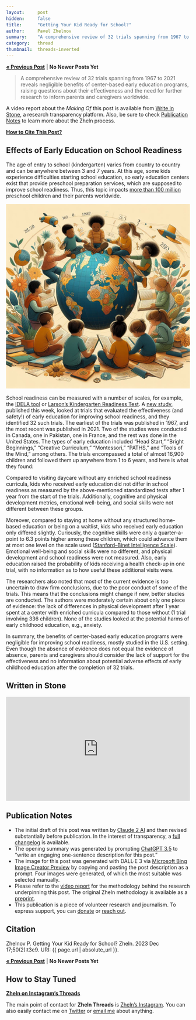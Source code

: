 ```yaml
---
layout:     post
hidden:     false
title:      "Getting Your Kid Ready for School?"
author:     Pavel Zhelnov
summary:    "A comprehensive review of 32 trials spanning from 1967 to 2021 reveals negligible benefits of center-based early education programs, raising questions about their effectiveness and the need for further research to inform parents and caregivers worldwide."
category:   thread
thumbnail:  threads-inverted
---
```


**[« Previous Post](https://zheln.com/thread/2023/12/17/1/)** | **No Newer Posts Yet**

> A comprehensive review of 32 trials spanning from 1967 to 2021 reveals negligible benefits of center-based early education programs, raising questions about their effectiveness and the need for further research to inform parents and caregivers worldwide.

A video report about the _Making Of_ this post is available from [Write in Stone](#written-in-stone), a research transparency platform. Also, be sure to check [Publication Notes](#publication-notes) to learn more about the Zheln process.

**[How to Cite This Post?](#publication-notes)**

## Effects of Early Education on School Readiness

The age of entry to school (kindergarten) varies from country to country and can be anywhere between 3 and 7 years. At this age, some kids experience difficulties starting school education, so early education centers exist that provide preschool preparation services, which are supposed to improve school readiness. Thus, this topic impacts [more than 100 million](https://www.worldbank.org/en/topic/earlychildhooddevelopment) preschool children and their parents worldwide.

![Exploring the Impact of Early Education on School Readiness](/images/2023-12-17-2.jpg)

School readiness can be measured with a number of scales, for example, the [IDELA tool](https://idela-network.org/the-idela-tool/) or [Larson’s Kindergarten Readiness Test](https://www.google.com/search?q=%22Kindergarten+Readiness+Test%22+Larson). A [new study][mccartan_centre-based_2023], published this week, looked at trials that evaluated the effectiveness (and safety!) of early education for improving school readiness, and they identified 32 such trials. The earliest of the trials was published in 1967, and the most recent was published in 2021. Two of the studies were conducted in Canada, one in Pakistan, one in France, and the rest was done in the United States. The types of early education included “Head Start,” “Bright Beginnings,” “Creative Curriculum,” “Montessori,” “PATHS,” and “Tools of the Mind,” among others. The trials encompassed a total of almost 16,900 children and followed them up anywhere from 1 to 6 years, and here is what they found:

Compared to visiting daycare without any enriched school readiness curricula, kids who received early education did not differ in school readiness as measured by the above-mentioned standardized tests after 1 year from the start of the trials. Additionally, cognitive and physical development metrics, emotional well-being, and social skills were not different between these groups.

Moreover, compared to staying at home without any structured home-based education or being on a waitlist, kids who received early education only differed slightly. Curiously, the cognitive skills were only a quarter-a-point to 6.3 points higher among these children, which could advance them at most one level on the scale used ([Stanford–Binet Intelligence Scale](https://en.wikipedia.org/wiki/Stanford%E2%80%93Binet_Intelligence_Scales)). Emotional well-being and social skills were no different, and physical development and school readiness were not measured. Also, early education raised the probability of kids receiving a health check-up in one trial, with no information as to how useful these additional visits were.

The researchers also noted that most of the current evidence is too uncertain to draw firm conclusions, due to the poor conduct of some of the trials. This means that the conclusions might change if new, better studies are conducted. The authors were moderately certain about only one piece of evidence: the lack of differences in physical development after 1 year spent at a center with enriched curricula compared to those without (1 trial involving 336 children). None of the studies looked at the potential harms of early childhood education, e.g., anxiety.

In summary, the benefits of center-based early education programs were negligible for improving school readiness, mostly studied in the U.S. setting. Even though the absence of evidence does not equal the evidence of absence, parents and caregivers should consider the lack of support for the effectiveness and no information about potential adverse effects of early childhood education after the completion of 32 trials.

## Written in Stone

<div style='position: relative; padding-bottom: 56.25%; width: 100%; display: flex; flex-direction: row; justify-content: center; align-items: center;'><iframe style='top: 0; width: 100%; height: 100% !important; position: absolute' allowtransparency='true' sandbox='allow-same-origin allow-popups allow-top-navigation allow-orientation-lock allow-scripts allow-forms' src='https://www.writeinstone.com/widget/published-58450f68-aa70-4124-a15c-5c20b91a6d1c?lightmode=false?primary=000000?secondary=5a4e70' frameborder='0' scrolling='no' allow='accelerometer; autoplay; encrypted-media; gyroscope; picture-in-picture' allowfullscreen></iframe></div>

## Publication Notes

- The initial draft of this post was written by [Claude 2 AI](https://claude.ai/) and then revised substantially before publication. In the interest of transparency, a [full changelog](https://github.com/drzhelnov/zheln.github.io/commits/master/_posts/thread/2023-12-17-1.md) is available.
- The opening summary was generated by prompting [ChatGPT 3.5](https://chat.openai.com/) to “write an engaging one-sentence description for this post.”
- The image for this post was generated with DALL·E&nbsp;3 via [Microsoft Bing Image Creator Preview](http://www.bing.com/images/create) by copying and pasting the post description as a prompt. Four images were generated, of which the most suitable was selected manually.
- Please refer to the [video report](#written-in-stone) for the methodology behind the research underpinning this post. The original Zheln methodology is available as a [preprint](https://doi.org/10.31222/osf.io/y2nrb).
- This publication is a piece of volunteer research and journalism. To express support, you can [donate](https://github.com/sponsors/drzhelnov) or [reach out](#how-to-stay-tuned).

## Citation

Zhelnov P. Getting Your Kid Ready for School? Zheln. 2023 Dec 17;50(2):t3e9. URI: {{ page.url | absolute_url }}.

**[« Previous Post](https://zheln.com/thread/2023/12/17/1/)** | **No Newer Posts Yet**

## How to Stay Tuned

<i class="fa fa-instagram"></i> **[Zheln on Instagram’s Threads](https://www.threads.net/@igzheln)**

The main point of contact for **Zheln Threads** is [Zheln’s Instagram](https://instagram.com/igzheln). You can also easily contact me on [Twitter](https://twitter.com/drzhelnov) or [email me](mailto:pavel@zheln.com) about anything.

[mccartan_centre-based_2023]: https://doi.org/10.1002/cl2.1363 "McCartan CJ, Roberts J, Jordan JA. Centre-based early education interventions for improving school readiness: A systematic review. Campbell Syst Rev. 2023 Dec 13;19(4):e1363. doi: 10.1002/cl2.1363. PMID: 38093815; PMCID: PMC10718474."
